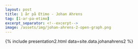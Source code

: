 ```yaml
---
layout: post
title: 1 år på Etimo - Johan Ahrens
tag: [1-ar-pa-etimo]
excerpt_separator: <!--excerpt-->
image: /assets/img/johan-ahrens-2-open-graph.png
---
```


{% include presentation2.html data=site.data.johanahrens2 %}
